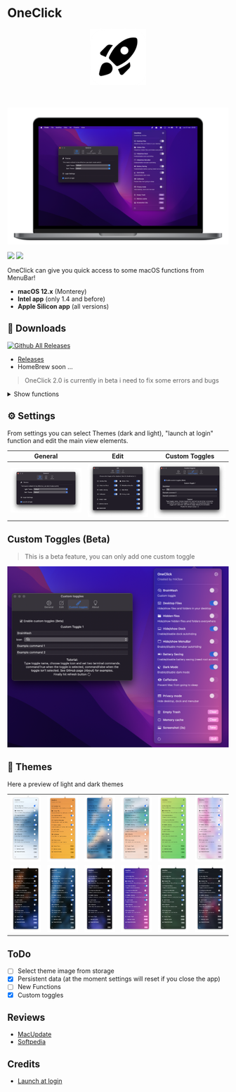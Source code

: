 # OneClick

<div align="center">
  <img src="128x128logo.png">
  </div>
<br><br>

![](imgs/im1.png)

![](https://forthebadge.com/images/badges/made-with-swift.svg)
![](https://forthebadge.com/images/badges/open-source.svg)

OneClick can give you quick access to some macOS functions from MenuBar!

* **macOS 12.x** (Monterey)
* **Intel app** (only 1.4 and before)
* **Apple Silicon app** (all versions)

## 💾 Downloads 
[![Github All Releases](https://img.shields.io/github/downloads/mik3sw/OneClick/total.svg?style=for-the-badge&logo=github&color=blueviolet)]() 

* [Releases](https://github.com/mik3sw/OneClick/releases)
* HomeBrew soon ...

> OneClick 2.0 is currently in beta i need to fix some errors and bugs

<details>
<summary>Show functions</summary>
<br>

### Hide/Show desktop
Commands:

* ```defaults write com.apple.finder CreateDesktop false ; killall Finder```
* ```defaults write com.apple.finder CreateDesktop true ; killall Finder```


### Hide/Show hidden files/folders
Commands:

* ```defaults write com.apple.finder AppleShowAllFiles -boolean true ; killall Finder```
* ```defaults write com.apple.finder AppleShowAllFiles -boolean false ; killall Finder```

### Hide/Show dock
Commands:

* ```osascript -e 'tell application \"System Events\" to set the autohide of the dock preferences to true'```
* ```osascript -e 'tell application \"System Events\" to set the autohide of the dock preferences to false'```

### Enable/disable power saving
Commands:

* ```osascript -e 'do shell script \"pmset -a lowpowermode 1\" with administrator privileges'```
* ```osascript -e 'do shell script \"pmset -a lowpowermode 0\" with administrator privileges'```
* these commands need root access (the app will ask for administrator password or touchID)

### Enable/disable dark mode
Commands:

* ```osascript -e 'tell application \"System Events\" to tell appearance preferences to set dark mode to true'```
* ```osascript -e 'tell application \"System Events\" to tell appearance preferences to set dark mode to false'```


### Caffeinate
Commands:

* ```caffeinate```
* ```killall caffeinate```


### Empty trash
Command:

* ```osascript -e 'tell application \"Finder\" to empty trash'```

### Clear memory
Command:

* ```osascript -e 'do shell script \"purge\" with administrator privileges'```

### Take screenshot
Command:

* ```screencapture -T 3 -t png -P Desktop/screenshot.png```

</details>



## ⚙️ Settings

From settings you can select Themes (dark and light), "launch at login" function and edit the main view elements.

| General  |  Edit  | Custom Toggles |
|---|---|---|
|  ![](imgs/General.png) | ![](imgs/Edit.png)  | ![](imgs/customToggles.png) |


## Custom Toggles (Beta)
> This is a beta feature, you can only add one custom toggle 

![](imgs/customTogglesExample.png)





## 🎨 Themes

Here a preview of light and dark themes


|   |   |   |   |   |   |
|---|---|---|---|---|---|
| ![](imgs/lightThemes/1.png)  |  ![](imgs/lightThemes/2.png) |  ![](imgs/lightThemes/3.png) | ![](imgs/lightThemes/4.png)  | ![](imgs/lightThemes/5.png)  | ![](imgs/lightThemes/6.png) |
| ![](imgs/darkThemes/1.png)  | ![](imgs/darkThemes/2.png)  |  ![](imgs/darkThemes/3.png) | ![](imgs/darkThemes/4.png)  | ![](imgs/darkThemes/5.png)  |  ![](imgs/darkThemes/6.png) |

## ToDo

- [ ] Select theme image from storage
- [x] Persistent data (at the moment settings will reset if you close the app)
- [ ] New Functions
- [x] Custom toggles

## Reviews

* [MacUpdate](https://www.macupdate.com/app/mac/63828/oneclick)
* [Softpedia](https://mac.softpedia.com/get/System-Utilities/mik3sw-OneClick.shtml)

## Credits

* [Launch at login](https://github.com/sindresorhus/LaunchAtLogin) 
